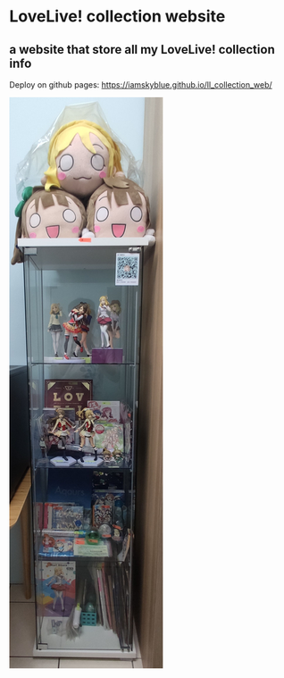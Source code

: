 # LoveLive! collection website

## a website that store all my LoveLive! collection info

Deploy on github pages: <a href="https://iamskyblue.github.io/ll_collection_web/" target="_blank">https://iamskyblue.github.io/ll_collection_web/</a>

![](./src/assets/images/IMG_20210911_161839.jpg)
